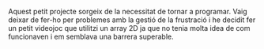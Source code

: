 Aquest petit projecte sorgeix de la necessitat de tornar a programar. Vaig deixar de fer-ho per problemes amb la gestió de la frustració i he decidit fer un petit videojoc que utilitzi un array 2D ja que no tenia molta idea de com funcionaven i em semblava una barrera superable.
